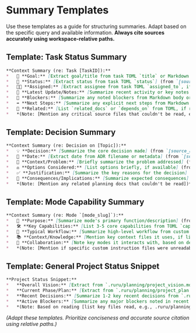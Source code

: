# Summary Templates

Use these templates as a guide for structuring summaries. Adapt based on the specific query and available information. **Always cite sources accurately using workspace-relative paths.**

## Template: Task Status Summary

```markdown
**Context Summary (re: Task [TaskID]):**
*   🎯 **Goal:** [Extract goal/title from task TOML `title` or Markdown body] (from `[source_task_filepath]`)
*   📄 **Status:** [Extract status from task TOML `status`] (from `[source_task_filepath]`)
*   🧑‍💻 **Assigned:** [Extract assignee from task TOML `assigned_to`, if present] (from `[source_task_filepath]`)
*   📝 **Latest Update/Notes:** [Summarize recent activity or key notes from Markdown body, if available] (from `[source_task_filepath]`)
*   🧱 **Blockers:** [Summarize any noted blockers from Markdown body or status, if available] (from `[source_task_filepath]`)
*   ➡️ **Next Steps:** [Summarize any explicit next steps from Markdown body, if available] (from `[source_task_filepath]`)
*   🔗 **Related:** [List `related_docs` or `depends_on` from TOML, if relevant] (from `[source_task_filepath]`)
*   *(Note: [Mention any critical source files that couldn't be read, e.g., .ruru/planning/requirements.md])*
```

## Template: Decision Summary

```markdown
**Context Summary (re: Decision on [Topic]):**
*   💡 **Decision:** [Summarize the core decision made] (from `[source_adr_filepath]`)
*   📅 **Date:** [Extract date from ADR filename or metadata] (from `[source_adr_filepath]`)
*   🤔 **Context/Problem:** [Briefly summarize the problem addressed] (from `[source_adr_filepath]`)
*   ⚖️ **Options Considered:** [List options briefly, if available] (from `[source_adr_filepath]`)
*   ✅ **Justification:** [Summarize the key reasons for the decision] (from `[source_adr_filepath]`)
*   🚀 **Consequences/Implications:** [Summarize expected consequences] (from `[source_adr_filepath]`)
*   *(Note: [Mention any related planning docs that couldn't be read])*
```

## Template: Mode Capability Summary

```markdown
**Context Summary (re: Mode `[mode_slug]`):**
*   🎯 **Purpose:** [Summarize mode's primary function/description] (from `[source_mode_filepath.mode.md]`)
*   🛠️ **Key Capabilities:** [List 3-5 core capabilities from TOML `capabilities`] (from `[source_mode_filepath.mode.md]`)
*   🔄 **Typical Workflow:** [Summarize high-level workflow from custom instructions, if available] (from `[mode_custom_instructions_dir]/`)
*   📚 **Context/Knowledge:** [Mention key context files it uses, if listed in TOML `context_files`] (from `[source_mode_filepath.mode.md]`)
*   🔗 **Collaboration:** [Note key modes it interacts with, based on description or notes] (from `[source_mode_filepath.mode.md]`)
*   *(Note: [Mention if specific custom instruction files were unreadable])*
```

## Template: General Project Status Snippet

```markdown
**Project Status Snippet:**
*   **Overall Vision:** [Extract from `.ruru/planning/project_vision.md` or similar]
*   **Current Phase/Plan:** [Extract from `.ruru/planning/project_plan.md` or infer from active tasks]
*   **Recent Decisions:** [Summarize 1-2 key recent decisions from `.ruru/decisions/`]
*   **Active Blockers:** [Summarize any major blockers noted in recent `.ruru/tasks/` files]
*   *(Note: Based on reading [list key files read, e.g., .ruru/planning/project_plan.md, .ruru/decisions/ADR-005.md].)*
```

*(Adapt these templates. Prioritize conciseness and accurate source citation using relative paths.)*